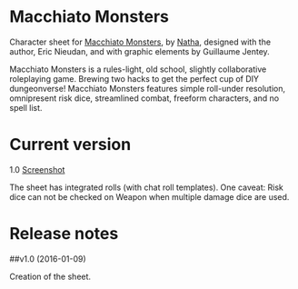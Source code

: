 # Macchiato Monsters

Character sheet for [Macchiato Monsters](http://quenouille.com/macchiato-monsters-dungeonverse-build-together/), by [Natha](https://github.com/NathaTerrien/roll20-wip/blob/master/README.md), designed with the author, Eric Nieudan, and with graphic elements by Guillaume Jentey.

Macchiato Monsters is a rules-light, old school, slightly collaborative roleplaying game. Brewing two hacks to get the perfect cup of DIY dungeonverse! Macchiato Monsters features simple roll-under resolution, omnipresent risk dice, streamlined combat, freeform characters, and no spell list.

# Current version
1.0 [Screenshot](mm.jpg)

The sheet has integrated rolls (with chat roll templates).
One caveat: Risk dice can not be checked on Weapon when multiple damage dice are used.

# Release notes

##v1.0 (2016-01-09)

Creation of the sheet.
